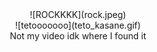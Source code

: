 
<center>![ROCKKKK](rock.jpeg)</center>

<center>![tetooooooo](teto_kasane.gif)</center>

<center>Not my video idk where I found it</center>

